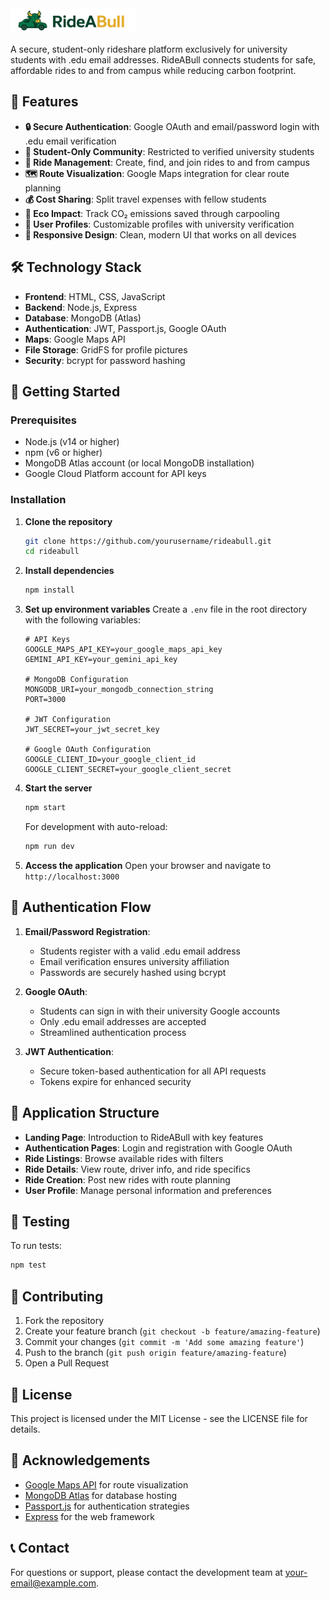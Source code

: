 <!-- # 🚗 RideABull -->

<img src="images/rideabull logo top.svg" alt="RideABull Logo" width="200">

A secure, student-only rideshare platform exclusively for university students with .edu email addresses. RideABull connects students for safe, affordable rides to and from campus while reducing carbon footprint.

## 🌟 Features

- **🔒 Secure Authentication**: Google OAuth and email/password login with .edu email verification
- **👥 Student-Only Community**: Restricted to verified university students
- **🚗 Ride Management**: Create, find, and join rides to and from campus
- **🗺️ Route Visualization**: Google Maps integration for clear route planning
- **💰 Cost Sharing**: Split travel expenses with fellow students
- **🌱 Eco Impact**: Track CO₂ emissions saved through carpooling
- **👤 User Profiles**: Customizable profiles with university verification
- **📱 Responsive Design**: Clean, modern UI that works on all devices

## 🛠️ Technology Stack

- **Frontend**: HTML, CSS, JavaScript
- **Backend**: Node.js, Express
- **Database**: MongoDB (Atlas)
- **Authentication**: JWT, Passport.js, Google OAuth
- **Maps**: Google Maps API
- **File Storage**: GridFS for profile pictures
- **Security**: bcrypt for password hashing

## 🚀 Getting Started

### Prerequisites

- Node.js (v14 or higher)
- npm (v6 or higher)
- MongoDB Atlas account (or local MongoDB installation)
- Google Cloud Platform account for API keys

### Installation

1. **Clone the repository**
   ```bash
   git clone https://github.com/yourusername/rideabull.git
   cd rideabull
   ```

2. **Install dependencies**
   ```bash
   npm install
   ```

3. **Set up environment variables**
   Create a `.env` file in the root directory with the following variables:
   ```
   # API Keys
   GOOGLE_MAPS_API_KEY=your_google_maps_api_key
   GEMINI_API_KEY=your_gemini_api_key

   # MongoDB Configuration
   MONGODB_URI=your_mongodb_connection_string
   PORT=3000

   # JWT Configuration
   JWT_SECRET=your_jwt_secret_key

   # Google OAuth Configuration
   GOOGLE_CLIENT_ID=your_google_client_id
   GOOGLE_CLIENT_SECRET=your_google_client_secret
   ```

4. **Start the server**
   ```bash
   npm start
   ```
   For development with auto-reload:
   ```bash
   npm run dev
   ```

5. **Access the application**
   Open your browser and navigate to `http://localhost:3000`

## 🔐 Authentication Flow

1. **Email/Password Registration**:
   - Students register with a valid .edu email address
   - Email verification ensures university affiliation
   - Passwords are securely hashed using bcrypt

2. **Google OAuth**:
   - Students can sign in with their university Google accounts
   - Only .edu email addresses are accepted
   - Streamlined authentication process

3. **JWT Authentication**:
   - Secure token-based authentication for all API requests
   - Tokens expire for enhanced security

## 📱 Application Structure

- **Landing Page**: Introduction to RideABull with key features
- **Authentication Pages**: Login and registration with Google OAuth
- **Ride Listings**: Browse available rides with filters
- **Ride Details**: View route, driver info, and ride specifics
- **Ride Creation**: Post new rides with route planning
- **User Profile**: Manage personal information and preferences

## 🧪 Testing

To run tests:
```bash
npm test
```

## 🤝 Contributing

1. Fork the repository
2. Create your feature branch (`git checkout -b feature/amazing-feature`)
3. Commit your changes (`git commit -m 'Add some amazing feature'`)
4. Push to the branch (`git push origin feature/amazing-feature`)
5. Open a Pull Request

## 📄 License

This project is licensed under the MIT License - see the LICENSE file for details.

## 🙏 Acknowledgements

- [Google Maps API](https://developers.google.com/maps) for route visualization
- [MongoDB Atlas](https://www.mongodb.com/cloud/atlas) for database hosting
- [Passport.js](http://www.passportjs.org/) for authentication strategies
- [Express](https://expressjs.com/) for the web framework

## 📞 Contact

For questions or support, please contact the development team at [your-email@example.com](mailto:your-email@example.com).
